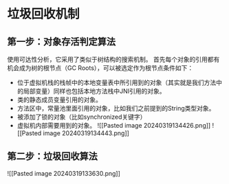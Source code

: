# 垃圾回收机制
## 第一步：对象存活判定算法
使用可达性分析，它采用了类似于树结构的搜索机制。
首先每个对象的引用都有机会成为树的根节点（GC Roots），可以被选定作为根节点条件如下：
- 位于虚拟机栈的栈帧中的本地变量表中所引用到的对象（其实就是我们方法中的局部变量）同样也包括本地方法栈中JNI引用的对象。
- 类的静态成员变量引用的对象。
- 方法区中，常量池里面引用的对象，比如我们之前提到的String类型对象。
- 被添加了锁的对象（比如synchronized关键字）
- 虚拟机内部需要用到的对象。
![[Pasted image 20240319134426.png]]
![[Pasted image 20240319134443.png]]

## 第二步：垃圾回收算法




![[Pasted image 20240319133630.png]]